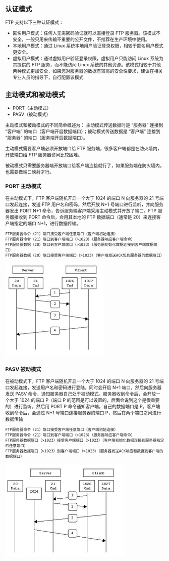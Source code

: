 ## 认证模式

FTP 支持以下三种认证模式：

- 匿名用户模式：任何人无需密码验证就可以直接登录 FTP 服务器。该模式不安全，一般只用来传输不重要的公开文件，不推荐在生产环境中使用。
- 本地用户模式：通过 Linux 系统本地用户验证登录权限，相较于匿名用户模式更安全。
- 虚拟用户模式：通过虚拟用户验证登录权限，虚拟用户只能访问 Linux 系统为其提供的 FTP 服务，而不能访问 Linux 系统的其他资源。该模式相较于其他两种模式更加安全，如果您对服务器的数据有较高的安全性要求，建议在相关专业人员的指导下，自行配置该模式

## 主动模式和被动模式

- PORT（主动模式）
- PASV（被动模式）

主动模式和被动模式的不同简单概述为： 主动模式传送数据时是 “服务器” 连接到 “客户端” 的端口（客户端开启数据端口）；被动模式传送数据是 “客户端” 连接到 “服务器” 的端口（服务端开启数据端口）。

主动模式需要客户端必须开放端口给 FTP 服务端，很多客户端都是在防火墙内，开放端口给 FTP 服务器访问比较困难。

被动模式只需要服务器端开放端口给客户端连接就行了，如果服务端在防火墙内，也需要做端口映射才行。

### PORT 主动模式

在主动模式下，FTP 客户端随机开启一个大于 1024 的端口 N 向服务器的 21 号端口发起连接，发送 FTP 用户名和密码，然后开放 N+1 号端口进行监听，并向服务器发出 PORT N+1 命令，告诉服务端客户端采用主动模式并开放了端口。FTP 服务器接收到 PORT 命令后，会用其本地的 FTP 数据端口（通常是 20）来连接客户端指定的端口 N+1，进行数据传输。

```
FTP服务器命令（21）端口接受客户端任意端口（客户端初始连接）
FTP服务器命令（21）端口到客户端端口（>1023）（服务器响应客户端命令）
FTP服务器数据（20）端口到客户端端口（>1023）（服务器初始化数据连接到客户端数据端口）
FTP服务器数据（20）端口接受客户端端口（>1023）（客户端发送ACK包到服务器的数据端口）
```



![img](./.assets/文件传输协议FTP/72zniwoseo.png)

### PASV 被动模式

 在被动模式下，FTP 客户端随机开启一个大于 1024 的端口 N 向服务器的 21 号端口发起连接，发送用户名和密码进行登陆，同时会开启 N+1 端口。然后向服务器发送 PASV 命令，通知服务器自己处于被动模式。服务器收到命令后，会开放一个大于 1024 的端口 P（端口 P 的范围是可以设置的，后面会说到这个是很重要的）进行监听，然后用 PORT P 命令通知客户端，自己的数据端口是 P。客户端收到命令后，会通过 N+1 号端口连接服务器的端口 P，然后在两个端口之间进行数据传输

```
FTP服务器命令（21）端口接受客户端任意端口（客户端初始连接）
FTP服务器命令（21）端口到客户端端口（>1023）（服务器响应客户端命令）
FTP服务器数据端口（>1023）接受客户端端口（>1023）（客户端初始化数据连接到服务器指定的任意端口）
FTP服务器数据端口（>1023）到客户端端口（>1023）（服务器发送ACK响应和数据到客户端的数据端口）
```

![img](./.assets/文件传输协议FTP/wad958mqyi.png)